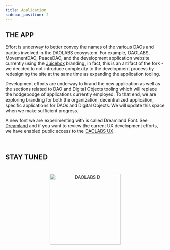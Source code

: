 ```yaml
---
title: Application
sidebar_position: 2
---
```


## THE APP

Effort is underway to better convey the names of the various DAOs and parties involved in the DAOLABS ecosystem. For example, DAOLABS, MovementDAO, PeaceDAO, and the development application website currently using the [Juicebox](https://juicebox.money) branding, in fact, this is an artifact of the fork - we decided to not introduce complexity to the development process by redesigning the site at the same time as expanding the application tooling.

Development efforts are underway to brand the new application as well as the sections related to DAO and Digital Objects tooling which will replace the hodgepodge of applications currently employed. To that end, we are exploring branding for both the organization, decentralized application, specific applications for DAOs and Digital Objects. We will update this space when we make sufficient progress.

A new font we are experimenting with is called Dreamland Font. See [Dreamland](https://www.fontspace.com/dreamland-font-f2495) and if you want to review the current UX development efforts, we have enabled public access to the [DAOLABS UX](https://www.figma.com/file/8orucP9iXPsWnPhJa1guUF/JB-Treasury-UX?node-id=5007-107637&t=OoY2klwZJAhZWpmi-0).

<br />

## STAY TUNED

<div class="grid-container-padding">
    <p align="center">
        <img src="/images/daolabs/daolabs-disco.svg" alt="DAOLABS D" width="225px">
    </p>
    </div>

<style>

.grid-container {
  display: grid;  
  grid-template-columns: auto auto;
}

.grid-container-padding {
  padding: 10px;
}

</style>
